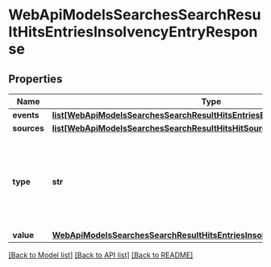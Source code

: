 # WebApiModelsSearchesSearchResultHitsEntriesInsolvencyEntryResponse

## Properties
Name | Type | Description | Notes
------------ | ------------- | ------------- | -------------
**events** | [**list[WebApiModelsSearchesSearchResultHitsEntriesEventsHitEventResponse]**](WebApiModelsSearchesSearchResultHitsEntriesEventsHitEventResponse.md) |  | [optional] 
**sources** | [**list[WebApiModelsSearchesSearchResultHitsHitSourceResponse]**](WebApiModelsSearchesSearchResultHitsHitSourceResponse.md) |  | [optional] 
**type** | **str** | Avaialable values are adverseMedia, disqualifiedDirector, insolvencyRegister, pep, pepLinked, profileOfInterest, enforcement, sanction, stateOwnedEnterprise | [optional] 
**value** | [**WebApiModelsSearchesSearchResultHitsEntriesInsolvencyEntryValueResponse**](WebApiModelsSearchesSearchResultHitsEntriesInsolvencyEntryValueResponse.md) |  | [optional] 

[[Back to Model list]](../README.md#documentation-for-models) [[Back to API list]](../README.md#documentation-for-api-endpoints) [[Back to README]](../README.md)

